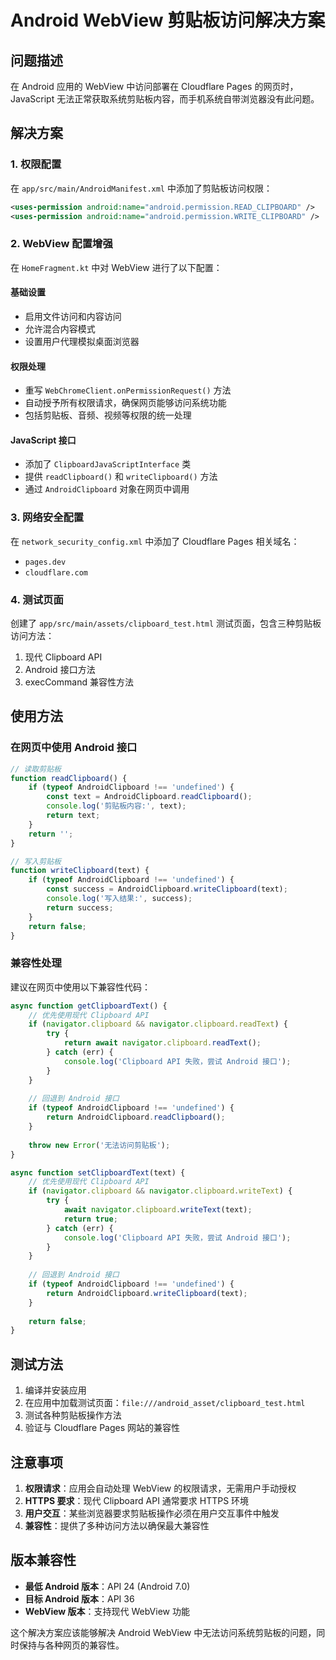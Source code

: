 # Android WebView 剪贴板访问解决方案

## 问题描述
在 Android 应用的 WebView 中访问部署在 Cloudflare Pages 的网页时，JavaScript 无法正常获取系统剪贴板内容，而手机系统自带浏览器没有此问题。

## 解决方案

### 1. 权限配置
在 `app/src/main/AndroidManifest.xml` 中添加了剪贴板访问权限：
```xml
<uses-permission android:name="android.permission.READ_CLIPBOARD" />
<uses-permission android:name="android.permission.WRITE_CLIPBOARD" />
```

### 2. WebView 配置增强
在 `HomeFragment.kt` 中对 WebView 进行了以下配置：

#### 基础设置
- 启用文件访问和内容访问
- 允许混合内容模式
- 设置用户代理模拟桌面浏览器

#### 权限处理
- 重写 `WebChromeClient.onPermissionRequest()` 方法
- 自动授予所有权限请求，确保网页能够访问系统功能
- 包括剪贴板、音频、视频等权限的统一处理

#### JavaScript 接口
- 添加了 `ClipboardJavaScriptInterface` 类
- 提供 `readClipboard()` 和 `writeClipboard()` 方法
- 通过 `AndroidClipboard` 对象在网页中调用

### 3. 网络安全配置
在 `network_security_config.xml` 中添加了 Cloudflare Pages 相关域名：
- `pages.dev`
- `cloudflare.com`

### 4. 测试页面
创建了 `app/src/main/assets/clipboard_test.html` 测试页面，包含三种剪贴板访问方法：
1. 现代 Clipboard API
2. Android 接口方法
3. execCommand 兼容性方法

## 使用方法

### 在网页中使用 Android 接口
```javascript
// 读取剪贴板
function readClipboard() {
    if (typeof AndroidClipboard !== 'undefined') {
        const text = AndroidClipboard.readClipboard();
        console.log('剪贴板内容:', text);
        return text;
    }
    return '';
}

// 写入剪贴板
function writeClipboard(text) {
    if (typeof AndroidClipboard !== 'undefined') {
        const success = AndroidClipboard.writeClipboard(text);
        console.log('写入结果:', success);
        return success;
    }
    return false;
}
```

### 兼容性处理
建议在网页中使用以下兼容性代码：
```javascript
async function getClipboardText() {
    // 优先使用现代 Clipboard API
    if (navigator.clipboard && navigator.clipboard.readText) {
        try {
            return await navigator.clipboard.readText();
        } catch (err) {
            console.log('Clipboard API 失败，尝试 Android 接口');
        }
    }
    
    // 回退到 Android 接口
    if (typeof AndroidClipboard !== 'undefined') {
        return AndroidClipboard.readClipboard();
    }
    
    throw new Error('无法访问剪贴板');
}

async function setClipboardText(text) {
    // 优先使用现代 Clipboard API
    if (navigator.clipboard && navigator.clipboard.writeText) {
        try {
            await navigator.clipboard.writeText(text);
            return true;
        } catch (err) {
            console.log('Clipboard API 失败，尝试 Android 接口');
        }
    }
    
    // 回退到 Android 接口
    if (typeof AndroidClipboard !== 'undefined') {
        return AndroidClipboard.writeClipboard(text);
    }
    
    return false;
}
```

## 测试方法

1. 编译并安装应用
2. 在应用中加载测试页面：`file:///android_asset/clipboard_test.html`
3. 测试各种剪贴板操作方法
4. 验证与 Cloudflare Pages 网站的兼容性

## 注意事项

1. **权限请求**：应用会自动处理 WebView 的权限请求，无需用户手动授权
2. **HTTPS 要求**：现代 Clipboard API 通常要求 HTTPS 环境
3. **用户交互**：某些浏览器要求剪贴板操作必须在用户交互事件中触发
4. **兼容性**：提供了多种访问方法以确保最大兼容性

## 版本兼容性

- **最低 Android 版本**：API 24 (Android 7.0)
- **目标 Android 版本**：API 36
- **WebView 版本**：支持现代 WebView 功能

这个解决方案应该能够解决 Android WebView 中无法访问系统剪贴板的问题，同时保持与各种网页的兼容性。